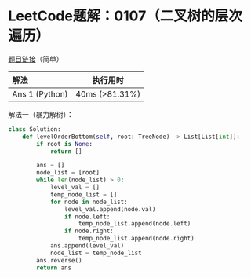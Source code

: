 # LeetCode题解：0107（二叉树的层次遍历）

[题目链接](https://leetcode-cn.com/problems/binary-tree-level-order-traversal-ii/)（简单）

| 解法           | 执行用时       |
| :------------- | -------------- |
| Ans 1 (Python) | 40ms (>81.31%) |

解法一（暴力解树）：

```python
class Solution:
    def levelOrderBottom(self, root: TreeNode) -> List[List[int]]:
        if root is None:
            return []

        ans = []
        node_list = [root]
        while len(node_list) > 0:
            level_val = []
            temp_node_list = []
            for node in node_list:
                level_val.append(node.val)
                if node.left:
                    temp_node_list.append(node.left)
                if node.right:
                    temp_node_list.append(node.right)
            ans.append(level_val)
            node_list = temp_node_list
        ans.reverse()
        return ans
```